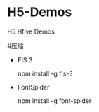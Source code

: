# H5-Demos
H5 Hfive Demos

#压缩
<ul>
<li>FIS 3
  <p>npm install -g fis-3</p>
</li>
<li>FontSpider
 <p>npm install -g font-spider</p>
</li>
</ul>
